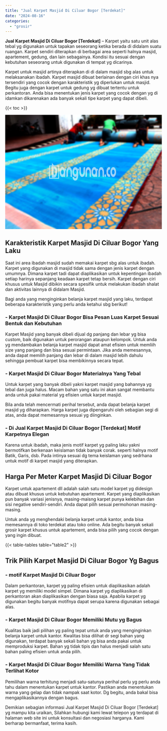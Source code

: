 ```yaml
---
title: "Jual Karpet Masjid Di Ciluar Bogor [Terdekat]"
date: "2024-08-16"
categories: 
  - "grosir"
---
```


**Jual Karpet Masjid Di Ciluar Bogor \[Terdekat\]** – Karpet yaitu satu unit alas tebal yg digunakan untuk tapakan seseorang ketika berada di didalam suatu ruangan. Karpet sendiri diterapkan di berbagai area seperti halnya masjid, apartement, gedung, dan lain sebagainya. Kondisi itu sesuai dengan kebutuhan seseorang untuk digunakan di tempat yg dicarinya.

Karpet untuk masjid artinya diterapkan di di dalam masjid sbg alas untuk melaksanakan ibadah. Karpet masjid dibuat berlainan dengan ciri khas nya tersendiri yang cocok dengan karakteristik yg diperlukan untuk masjid. Begitu juga dengan karpet untuk gedung yg dibuat tertentu untuk perkantoran. Anda bisa menentukan jenis karpet yang cocok dengan yg di idamkan dikarenakan ada banyak sekali tipe karpet yang dapat dibeli.

{{< toc >}}

![Jual Karpet Masjid Di Ciluar Bogor [Terdekat]](/images/grosir-karpet-murah-32.png)

## Karakteristik Karpet Masjid Di Ciluar Bogor Yang Laku

Saat ini area ibadah masjid sudah memakai karpet sbg alas untuk ibadah. Karpet yang digunakan di masjid tidak sama dengan jenis karpet dengan umumnya. Dimana karpet tadi dapat diaplikasikan untuk kepentingan ibadah setiap harinya sepanjang keadaan karpet tetap bersih. Karpet dengan ciri khusus untuk Masjid dibikin secara spesifik untuk melakukan ibadah shalat dan aktivitas lainnya di didalam Masjid.

Bagi anda yang menginginkan belanja karpet masjid yang laku, terdapat beberapa karakteristik yang perlu anda ketahui sbg berikut!

### \- Karpet Masjid Di Ciluar Bogor Bisa Pesan Luas Karpet Sesuai Bentuk dan Kebutuhan

Karpet Masjid yang banyak dibeli dijual dg panjang dan lebar yg bisa custom, baik digunakan untuk perorangan ataupun kelompok. Untuk anda yg mendambakan belanja karpet masjid dapat amat efisien untuk memliih size yang panjang dan bisa sesuai permintaan. Jika anda memesannya, anda dapat memilih panjang dan lebar di dalam masjid lebih dahulu sehingga pembuat karpet bisa membikinnya secara tepat.

### \- Karpet Masjid Di Ciluar Bogor Materialnya Yang Tebal

Untuk karpet yang banyak dibeli yakni karpet masjid yang bahannya yg tebal dan juga halus. Macam bahan yang satu ini akan sangat membantu anda untuk pakai material yg efisien untuk karpet masjid.

Bila anda telah mencermati perihal tersebut, anda dapat belanja karpet masjid yg diharapkan. Harga karpet juga dipengaruhi oleh sebagian segi di atas, anda dapat memesannya sesuai yg diinginkan.

### \- Di Jual Karpet Masjid Di Ciluar Bogor \[Terdekat\] Motif Karpetnya Elegan

Karena untuk ibadah, maka jenis motif karpet yg paling laku yakni bermotifkan berkenaan keislaman tidak banyak corak. seperti halnya motif Batik, Garis, dsb. Pada intinya sesuai dg tema keislaman yang sedrhana untuk motif di karpet masjid yang diterapkan.

## Harga Per Meter Karpet Masjid Di Ciluar Bogor

Karpet untuk apartement dll adalah salah satu model karpet yg didesign atau dibuat khusus untuk kebutuhan apartement. Karpet yang diaplikasikan pun banyak variasi jenisnya, masing-maisng karpet punya kelebihan dan sisi negative sendiri-sendiri. Anda dapat pilih sesuai permohonan masing-masing.

Untuk anda yg menghendaki belanja karpet untuk kantor, anda bisa memesannya di toko terdekat atau toko online. Ada begitu banyak sekali grosir karpet khusus untuk apartement, anda bisa pilih yang cocok dengan yang ingin dibuat.

{{< table-tables table="table2" >}}

## Trik Pilih Karpet Masjid Di Ciluar Bogor Yg Bagus

### \- motif Karpet Masjid Di Ciluar Bogor

Dalam perkantoran, karpet yg paling efisien untuk diaplikasikan adalah karpet yg memiliki model simpel. Dimana karpet yg diaplikasikan di perkantoran akan diaplikasikan dengan biasa saja. Apabila karpet yg digunakan begitu banyak motifnya dapat serupa karena digunakan sebagai alas.

### \- Karpet Masjid Di Ciluar Bogor Memiliki Mutu yg Bagus

Kualitas baik jadi pilihan yg paling tepat untuk anda yang menginginkan belanja karpet untuk kantor. Kwalitas bisa dilihat dr segi bahan yang digunakan, terdapat banyak sekali bahan yg bisa anda pakai untuk memproduksi karpet. Bahan yg tidak tipis dan halus menjadi salah satu bahan paling efisien untuk anda pilih.

### \- Karpet Masjid Di Ciluar Bogor Memiliki Warna Yang Tidak Terlihat Kotor

Pemilihan warna terhitung menjadi satu-satunya perihal perlu yg perlu anda tahu dalam menentukan karpet untuk kantor. Pastikan anda menentukan warna yang gelap dan tidak nampak saat kotor. Dg begitu, anda bakal bisa mengaplikasikannya dengan bagus.

Demikian sebagian informasi Jual Karpet Masjid Di Ciluar Bogor \[Terdekat\] yg mampu kita uraikan, Silahkan hubungi kami lewat telepon yg terdapat di halaman web site ini untuk konsultasi dan negosiasi harganya. Kami berharap bermanfaat, terima kasih.
